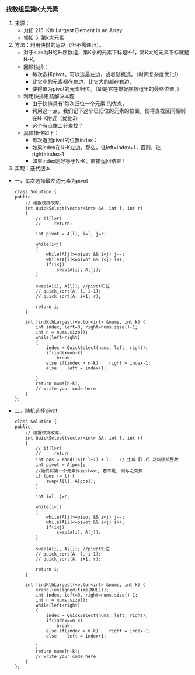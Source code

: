 

### 找数组里第K大元素
1. 来源：
    - 力扣 215. Kth Largest Element in an Array
    - 领扣 5. 第k大元素
2. 方法：利用快排的思路（但不需递归）。
    - 对于size为N的升序数组，第K小的元素下标是K-1，第K大的元素下标就是N-K。    
    - 回顾快排：
        - 每次选择pivot。可以选最左边，或者随机选。（时间复杂度优化1）
        - 比它小的元素都在左边，比它大的都在右边，
        - 使得值为pivot的元素归位。（即是它在排好序数组里的最终位置。）    
    - 利用快排思路解决本题
        - 由于快排具有'每次归位一个元素'的优点，
        - 利用这一点，我们记下这个已归位的元素的位置，使得查找区间控制在N-K附近（优化2）
        - 这个有点像二分查找？    
    - 具体操作如下：
        - 每次返回pivot的位置index：
        - 如果index在N-K左边，那么，让left=index+1；否则，让right=index-1
        - 如果index刚好等于N-K。直接返回结果！
3. 实现：迭代版本    
- 一，每次选择最左边元素为pivot
    ```
    class Solution {
    public:
        // 根据快排改写。
        int QuickSelect(vector<int> &A, int l, int r)
        {
            // if(l>r)
            //     return;    
            
            int pivot = A[l], i=l, j=r;
            
            while(i<j)
            {
                while(A[j]>=pivot && i<j) j--;
                while(A[i]<=pivot && i<j) i++;
                if(i<j)
                    swap(A[i], A[j]);
            }
            
            swap(A[i], A[l]); //pivot归位
            // quick_sort(A, l, i-1);
            // quick_sort(A, i+1, r);
            
            return i;
        }
        
        int findKthLargest(vector<int> &nums, int k) {
            int index, left=0, right=nums.size()-1;
            int n = nums.size();
            while(left<right)
            {
                index = QuickSelect(nums, left, right);
                if(index==n-k)
                    break;
                else if(index > n-k)    right = index-1;            
                else    left = index+1;
            
            }
            return nums[n-k];
            // write your code here
        }
    };
    ```

- 二，随机选择pivot
    ```
    class Solution {
    public:
        // 根据快排改写。
        int QuickSelect(vector<int> &A, int l, int r)
        {
            // if(l>r)
            //     return;    
            int pos = rand()%(r-l+1) + l;   // 生成【l,r】之间随机整数
            int pivot = A[pos];
            //始终将第一个元素作为pivot, 若不是, 则与之交换
            if (pos != l) {
                swap(A[l], A[pos]);
            } 
            
            int i=l, j=r;
            
            while(i<j)
            {
                while(A[j]>=pivot && i<j) j--;
                while(A[i]<=pivot && i<j) i++;
                if(i<j)
                    swap(A[i], A[j]);
            }
            
            swap(A[i], A[l]); //pivot归位
            // quick_sort(A, l, i-1);
            // quick_sort(A, i+1, r);
            
            return i;
        }
        
        int findKthLargest(vector<int> &nums, int k) {
            srand((unsigned)time(NULL));
            int index, left=0, right=nums.size()-1;
            int n = nums.size();
            while(left<right)
            {
                index = QuickSelect(nums, left, right);
                if(index==n-k)
                    break;
                else if(index > n-k)    right = index-1;            
                else    left = index+1;
            
            }
            return nums[n-k];
            // write your code here
        }
    };
    ```